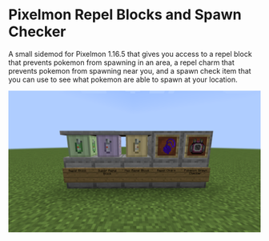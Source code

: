 # Pixelmon Repel Blocks and Spawn Checker
A small sidemod for Pixelmon 1.16.5 that gives you access to a repel block that prevents pokemon from spawning in an area, 
a repel charm that prevents pokemon from spawning near you, and a spawn check item that you can use to see what
pokemon are able to spawn at your location.

![screenshot](screenshot.png)